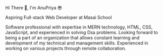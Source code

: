 Hi There 👋, I'm AnuPriya 😎

Aspiring Full-stack Web Developer at Masai School


Software professional with expertise in MERN technology, HTML, CSS, JavaScript, and experienced in solving Dsa problems. Looking forward to being a part of an organization that allows constant learning and development of my technical and management skills. Experienced in working on various projects through remote collaboration.


<!---
Anupriya408/Anupriya408 is a ✨ special ✨ repository because its `README.md` (this file) appears on your GitHub profile.
You can click the Preview link to take a look at your changes.
--->
